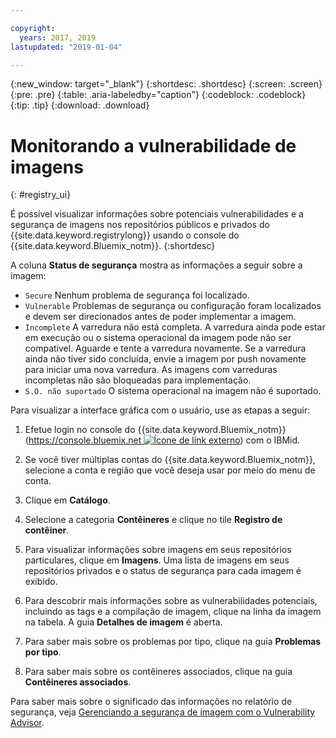```yaml
---

copyright:
  years: 2017, 2019
lastupdated: "2019-01-04"

---
```


{:new_window: target="_blank"}
{:shortdesc: .shortdesc}
{:screen: .screen}
{:pre: .pre}
{:table: .aria-labeledby="caption"}
{:codeblock: .codeblock}
{:tip: .tip}
{:download: .download}

# Monitorando a vulnerabilidade de imagens
{: #registry_ui}

É possível visualizar informações sobre potenciais vulnerabilidades e a segurança de imagens nos repositórios públicos e privados do {{site.data.keyword.registrylong}} usando o console do {{site.data.keyword.Bluemix_notm}}.
{:shortdesc}

A coluna **Status de segurança** mostra as informações a seguir sobre a imagem:

- `Secure` Nenhum problema de segurança foi localizado.
- `Vulnerable` Problemas de segurança ou configuração foram localizados e devem ser direcionados antes de poder implementar a imagem.
- `Incomplete` A varredura não está completa. A varredura ainda pode estar em execução ou o sistema operacional da imagem pode não ser compatível. Aguarde e tente a varredura novamente. Se a varredura ainda não tiver sido concluída, envie a imagem por push novamente para iniciar uma nova varredura. As
imagens com varreduras incompletas não são bloqueadas para implementação.
- `S.O. não suportado` O sistema operacional na imagem não é suportado.

Para visualizar a interface gráfica com o usuário, use as etapas a seguir:

1. Efetue login no console do {{site.data.keyword.Bluemix_notm}}
([https://console.bluemix.net ![Ícone de link externo](../../icons/launch-glyph.svg "Íconede link externo")](https://console.bluemix.net)) com o IBMid.

2. Se você tiver múltiplas contas do {{site.data.keyword.Bluemix_notm}}, selecione a conta e região que você deseja usar por meio do menu de conta.
3. Clique em **Catálogo**.
4. Selecione a categoria **Contêineres** e clique no tile **Registro de contêiner**.
5. Para visualizar informações sobre imagens em seus repositórios particulares, clique em **Imagens**. Uma lista de imagens em seus repositórios privados e o status de segurança para cada imagem é exibido.
6. Para descobrir mais informações sobre as vulnerabilidades potenciais, incluindo as tags e a compilação de imagem, clique na linha da imagem na tabela. A guia **Detalhes de imagem** é aberta.
7. Para saber mais sobre os problemas por tipo, clique na guia **Problemas por tipo**.
8. Para saber mais sobre os contêineres associados, clique na guia **Contêineres associados**.

Para saber mais sobre o significado das informações no relatório de segurança, veja [Gerenciando a segurança de imagem com o Vulnerability Advisor](/docs/services/va/va_index.html).
